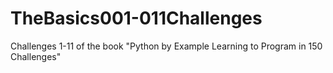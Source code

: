 # TheBasics001-011Challenges
Challenges 1-11 of the book "Python by Example Learning to Program in 150 Challenges"
